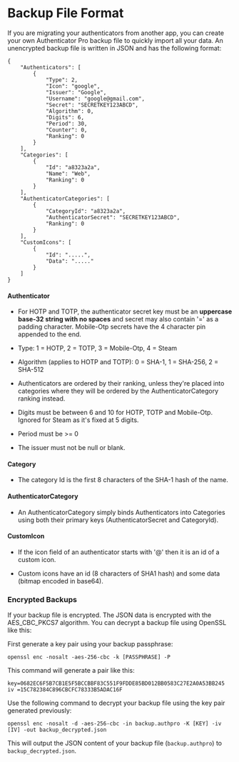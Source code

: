 # Backup File Format

If you are migrating your authenticators from another app, you can create your own Authenticator Pro backup file to quickly import all your data. An unencrypted backup file is written in JSON and has the following format:

```
{
    "Authenticators": [
        {
            "Type": 2,
            "Icon": "google",
            "Issuer": "Google",
            "Username": "google@gmail.com",
            "Secret": "SECRETKEY123ABCD",
            "Algorithm": 0,
            "Digits": 6,
            "Period": 30,
            "Counter": 0,
            "Ranking": 0
        }
    ],
    "Categories": [
        {
            "Id": "a8323a2a",
            "Name": "Web",
            "Ranking": 0
        }
    ],
    "AuthenticatorCategories": [
        {
            "CategoryId": "a8323a2a",
            "AuthenticatorSecret": "SECRETKEY123ABCD",
            "Ranking": 0
        }
    ],
    "CustomIcons": [
        {
            "Id": ".....",
            "Data": "....."
        }
    ]
}
```

#### Authenticator

* For HOTP and TOTP, the authenticator secret key must be an **uppercase base-32 string with no spaces** and secret may also contain '=' as a padding character. Mobile-Otp secrets have the 4 character pin appended to the end.

* Type: 1 = HOTP, 2 = TOTP, 3 = Mobile-Otp, 4 = Steam

* Algorithm (applies to HOTP and TOTP): 0 = SHA-1, 1 = SHA-256, 2 = SHA-512

* Authenticators are ordered by their ranking, unless they're placed into categories where they will be ordered by the AuthenticatorCategory ranking instead.

* Digits must be between 6 and 10 for HOTP, TOTP and Mobile-Otp. Ignored for Steam as it's fixed at 5 digits.

* Period must be >= 0

* The issuer must not be null or blank.

#### Category

* The category Id is the first 8 characters of the SHA-1 hash of the name.

#### AuthenticatorCategory

* An AuthenticatorCategory simply binds Authenticators into Categories using both their primary keys (AuthenticatorSecret and CategoryId).

#### CustomIcon

* If the icon field of an authenticator starts with '@' then it is an id of a custom icon.

* Custom icons have an id (8 characters of SHA1 hash) and some data (bitmap encoded in base64).

### Encrypted Backups

If your backup file is encrypted. The JSON data is encrypted with the AES_CBC_PKCS7 algorithm. You can decrypt a backup file using OpenSSL like this:

First generate a key pair using your backup passphrase:

```openssl enc -nosalt -aes-256-cbc -k [PASSPHRASE] -P```

This command will generate a pair like this:

```
key=0682EC6F5B7CB1E5F5BCCBBF83C551F9FDDE85BD012BB0583C27E2A0A53BB245
iv =15C782384C896CBCFC78333B5ADAC16F
```

Use the following command to decrypt your backup file using the key pair generated previously:

```
openssl enc -nosalt -d -aes-256-cbc -in backup.authpro -K [KEY] -iv [IV] -out backup_decrypted.json
```

This will output the JSON content of your backup file (`backup.authpro`) to `backup_decrypted.json`.
